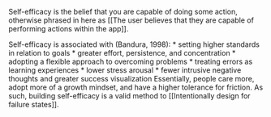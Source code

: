 ---
---

Self-efficacy is the belief that you are capable of doing some action, otherwise phrased in here as [[The user believes that they are capable of performing actions within the app]].

Self-efficacy is associated with (Bandura, 1998):
	* setting higher standards in relation to goals
	* greater effort, persistence, and concentration
	* adopting a flexible approach to overcoming problems
	* treating errors as learning experiences
	* lower stress arousal
	* fewer intrusive negative thoughts and greater success visualization
Essentially, people care more, adopt more of a growth mindset, and have a higher tolerance for friction. As such, building self-efficacy is a valid method to [[Intentionally design for failure states]].
